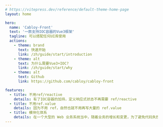```yaml
---
# https://vitepress.dev/reference/default-theme-home-page
layout: home

hero:
  name: 'Cabloy-Front'
  text: '一款支持IOC容器的Vue3框架'
  tagline: 可以搭配任何UI库使用
  actions:
    - theme: brand
      text: 快速开始
      link: /zh/guide/start/introduction
    - theme: alt
      text: 为什么需要Vue3+IOC?
      link: /zh/guide/start/why
    - theme: alt
      text: Github
      link: https://github.com/cabloy/cabloy-front

features:
  - title: 不用ref/reactive
    details: 有了IOC容器的加持，定义响应式状态不再需要 ref/reactive
  - title: 不用ref.value
    details: 因为不用 ref，自然也就不用再写大量的 ref.value
  - title: 模块化体系
    details: 在一个大型的 Web 业务系统当中，随着业务的增长和变更，为了避免代码失控，有必要将系统拆分为一个个相对独立的模块，这就是 Cabloy-Front 采用模块化体系的缘由。因此，在 Cabloy-Front 中，实际的业务代码开发都是在模块中进行
---
```

